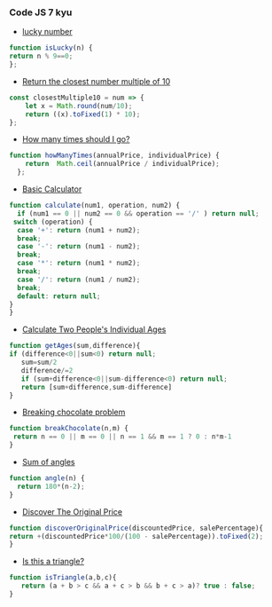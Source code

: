 ### Code JS 7 kyu

* [lucky number](https://www.codewars.com/kata/55afed09237df73343000042/train/javascript)

```javascript
function isLucky(n) {
return n % 9==0;
};
```

* [Return the closest number multiple of 10](https://www.codewars.com/kata/58249d08b81f70a2fc0001a4/train/javascript)

```javascript
const closestMultiple10 = num => {
    let x = Math.round(num/10);
    return ((x).toFixed(1) * 10);
};
```

* [How many times should I go?](https://www.codewars.com/kata/57efcb78e77282f4790003d8/train/javascript)
```javascript
function howManyTimes(annualPrice, individualPrice) {
    return  Math.ceil(annualPrice / individualPrice);
  };
```

* [Basic Calculator](https://www.codewars.com/kata/5296455e4fe0cdf2e000059f/train/javascript)
```javascript
function calculate(num1, operation, num2) {
  if (num1 == 0 || num2 == 0 && operation == '/' ) return null;
 switch (operation) {
  case '+': return (num1 + num2); 
  break;
  case '-': return (num1 - num2); 
  break;
  case '*': return (num1 * num2); 
  break;
  case '/': return (num1 / num2); 
  break;  
  default: return null; 
}
}
```


* [Calculate Two People's Individual Ages](https://www.codewars.com/kata/58e0bd6a79716b7fcf0013b1/train/javascript)
```javascript
function getAges(sum,difference){
if (difference<0||sum<0) return null;
   sum=sum/2
   difference/=2
   if (sum+difference<0||sum-difference<0) return null;
   return [sum+difference,sum-difference]
}
```

* [Breaking chocolate problem](https://www.codewars.com/kata/534ea96ebb17181947000ada/train/javascript)
```javascript
function breakChocolate(n,m) { 
 return n == 0 || m == 0 || n == 1 && m == 1 ? 0 : n*m-1  
}
```

* [Sum of angles](https://www.codewars.com/kata/5a03b3f6a1c9040084001765/train/javascript)
```javascript
function angle(n) {
  return 180*(n-2);
}
```

* [Discover The Original Price](https://www.codewars.com/kata/552564a82142d701f5001228/train/javascript)
```javascript
function discoverOriginalPrice(discountedPrice, salePercentage){
return +(discountedPrice*100/(100 - salePercentage)).toFixed(2);
}
```

* [Is this a triangle?](https://www.codewars.com/kata/56606694ec01347ce800001b/train/javascript)
```javascript
function isTriangle(a,b,c){
   return (a + b > c && a + c > b && b + c > a)? true : false;
}
```






